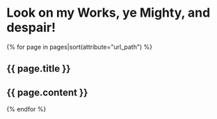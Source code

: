 # Look on my Works, ye Mighty, and despair!

{% for page in pages|sort(attribute="url_path") %}
## {{ page.title }}
{{ page.content }}
---
{% endfor %}
